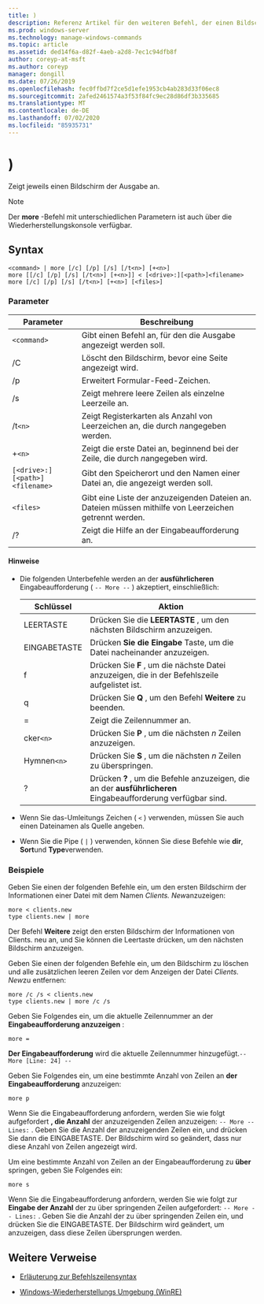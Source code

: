 ```yaml
---
title: )
description: Referenz Artikel für den weiteren Befehl, der einen Bildschirm der Ausgabe gleichzeitig anzeigt.
ms.prod: windows-server
ms.technology: manage-windows-commands
ms.topic: article
ms.assetid: ded14f6a-d82f-4aeb-a2d8-7ec1c94dfb8f
author: coreyp-at-msft
ms.author: coreyp
manager: dongill
ms.date: 07/26/2019
ms.openlocfilehash: fec0ffbd7f2ce5d1efe1953cb4ab283d33f06ec8
ms.sourcegitcommit: 2afed2461574a3f53f84fc9ec28d86df3b335685
ms.translationtype: MT
ms.contentlocale: de-DE
ms.lasthandoff: 07/02/2020
ms.locfileid: "85935731"
---
```

# <a name="more"></a>)

Zeigt jeweils einen Bildschirm der Ausgabe an.

> [!NOTE]
> Der **more** -Befehl mit unterschiedlichen Parametern ist auch über die Wiederherstellungskonsole verfügbar.

## <a name="syntax"></a>Syntax

```
<command> | more [/c] [/p] [/s] [/t<n>] [+<n>]
more [[/c] [/p] [/s] [/t<n>] [+<n>]] < [<drive>:][<path>]<filename>
more [/c] [/p] [/s] [/t<n>] [+<n>] [<files>]
```

### <a name="parameters"></a>Parameter

| Parameter | Beschreibung |
| --------- | ----------- |
| `<command>` | Gibt einen Befehl an, für den die Ausgabe angezeigt werden soll. |
| /C | Löscht den Bildschirm, bevor eine Seite angezeigt wird. |
| /p | Erweitert Formular-Feed-Zeichen. |
| /s | Zeigt mehrere leere Zeilen als einzelne Leerzeile an. |
| /t`<n>` | Zeigt Registerkarten als Anzahl von Leerzeichen an, die durch *n*angegeben werden. |
| +`<n>` | Zeigt die erste Datei an, beginnend bei der Zeile, die durch *n*angegeben wird. |
| `[<drive>:][<path>]<filename>` | Gibt den Speicherort und den Namen einer Datei an, die angezeigt werden soll. |
| `<files>` | Gibt eine Liste der anzuzeigenden Dateien an. Dateien müssen mithilfe von Leerzeichen getrennt werden. |
| /? | Zeigt die Hilfe an der Eingabeaufforderung an. |

#### <a name="remarks"></a>Hinweise

- Die folgenden Unterbefehle werden an der **ausführlicheren** Eingabeaufforderung ( `-- More --` ) akzeptiert, einschließlich:

    | Schlüssel | Aktion |
    | --- | ------ |
    | LEERTASTE | Drücken Sie die **LEERTASTE** , um den nächsten Bildschirm anzuzeigen. |
    | EINGABETASTE | Drücken **Sie die Eingabe** Taste, um die Datei nacheinander anzuzeigen. |
    | f | Drücken Sie **F** , um die nächste Datei anzuzeigen, die in der Befehlszeile aufgelistet ist. |
    | q | Drücken Sie **Q** , um den Befehl **Weitere** zu beenden. |
    | = | Zeigt die Zeilennummer an. |
    | cker`<n>` | Drücken Sie **P** , um die nächsten *n* Zeilen anzuzeigen. |
    | Hymnen`<n>` | Drücken Sie **S** , um die nächsten *n* Zeilen zu überspringen. |
    | ? | Drücken **?** , um die Befehle anzuzeigen, die an der **ausführlicheren** Eingabeaufforderung verfügbar sind.|

- Wenn Sie das-Umleitungs Zeichen ( `<` ) verwenden, müssen Sie auch einen Dateinamen als Quelle angeben.

- Wenn Sie die Pipe ( `|` ) verwenden, können Sie diese Befehle wie **dir**, **Sort**und **Type**verwenden.

### <a name="examples"></a>Beispiele

Geben Sie einen der folgenden Befehle ein, um den ersten Bildschirm der Informationen einer Datei mit dem Namen *Clients. New*anzuzeigen:

```
more < clients.new
type clients.new | more
```

Der Befehl **Weitere** zeigt den ersten Bildschirm der Informationen von Clients. neu an, und Sie können die Leertaste drücken, um den nächsten Bildschirm anzuzeigen.

Geben Sie einen der folgenden Befehle ein, um den Bildschirm zu löschen und alle zusätzlichen leeren Zeilen vor dem Anzeigen der Datei *Clients. New*zu entfernen:

```
more /c /s < clients.new
type clients.new | more /c /s
```

Geben Sie Folgendes ein, um die aktuelle Zeilennummer an der **Eingabeaufforderung anzuzeigen** :

```
more =
```

**Der Eingabeaufforderung** wird die aktuelle Zeilennummer hinzugefügt.`-- More [Line: 24] --`

Geben Sie Folgendes ein, um eine bestimmte Anzahl von Zeilen an **der Eingabeaufforderung** anzuzeigen:

```
more p
```

Wenn Sie die Eingabeaufforderung anfordern, werden Sie wie folgt aufgefordert **, die Anzahl** der anzuzeigenden Zeilen anzuzeigen: `-- More -- Lines:` . Geben Sie die Anzahl der anzuzeigenden Zeilen ein, und drücken Sie dann die EINGABETASTE. Der Bildschirm wird so geändert, dass nur diese Anzahl von Zeilen angezeigt wird.

Um eine bestimmte Anzahl von Zeilen an der Eingabeaufforderung zu **über** springen, geben Sie Folgendes ein:

```
more s
```

Wenn Sie die Eingabeaufforderung anfordern, werden Sie wie folgt zur **Eingabe der Anzahl** der zu über springenden Zeilen aufgefordert: `-- More -- Lines:` . Geben Sie die Anzahl der zu über springenden Zeilen ein, und drücken Sie die EINGABETASTE. Der Bildschirm wird geändert, um anzuzeigen, dass diese Zeilen übersprungen werden.

## <a name="additional-references"></a>Weitere Verweise

- [Erläuterung zur Befehlszeilensyntax](command-line-syntax-key.md)

- [Windows-Wiederherstellungs Umgebung (WinRE)](https://docs.microsoft.com/windows-hardware/manufacture/desktop/windows-recovery-environment--windows-re--technical-reference)
